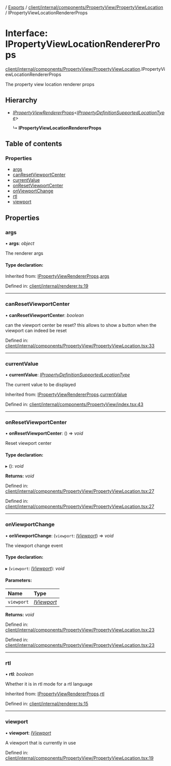 [](../README.md) / [Exports](../modules.md) / [client/internal/components/PropertyView/PropertyViewLocation](../modules/client_internal_components_propertyview_propertyviewlocation.md) / IPropertyViewLocationRendererProps

# Interface: IPropertyViewLocationRendererProps

[client/internal/components/PropertyView/PropertyViewLocation](../modules/client_internal_components_propertyview_propertyviewlocation.md).IPropertyViewLocationRendererProps

The property view location renderer props

## Hierarchy

* [*IPropertyViewRendererProps*](client_internal_components_propertyview.ipropertyviewrendererprops.md)<[*IPropertyDefinitionSupportedLocationType*](base_root_module_itemdefinition_propertydefinition_types_location.ipropertydefinitionsupportedlocationtype.md)\>

  ↳ **IPropertyViewLocationRendererProps**

## Table of contents

### Properties

- [args](client_internal_components_propertyview_propertyviewlocation.ipropertyviewlocationrendererprops.md#args)
- [canResetViewportCenter](client_internal_components_propertyview_propertyviewlocation.ipropertyviewlocationrendererprops.md#canresetviewportcenter)
- [currentValue](client_internal_components_propertyview_propertyviewlocation.ipropertyviewlocationrendererprops.md#currentvalue)
- [onResetViewportCenter](client_internal_components_propertyview_propertyviewlocation.ipropertyviewlocationrendererprops.md#onresetviewportcenter)
- [onViewportChange](client_internal_components_propertyview_propertyviewlocation.ipropertyviewlocationrendererprops.md#onviewportchange)
- [rtl](client_internal_components_propertyview_propertyviewlocation.ipropertyviewlocationrendererprops.md#rtl)
- [viewport](client_internal_components_propertyview_propertyviewlocation.ipropertyviewlocationrendererprops.md#viewport)

## Properties

### args

• **args**: *object*

The renderer args

#### Type declaration:

Inherited from: [IPropertyViewRendererProps](client_internal_components_propertyview.ipropertyviewrendererprops.md).[args](client_internal_components_propertyview.ipropertyviewrendererprops.md#args)

Defined in: [client/internal/renderer.ts:19](https://github.com/onzag/itemize/blob/55e63f2c/client/internal/renderer.ts#L19)

___

### canResetViewportCenter

• **canResetViewportCenter**: *boolean*

can the viewport center be reset? this allows
to show a button when the viewport can indeed
be reset

Defined in: [client/internal/components/PropertyView/PropertyViewLocation.tsx:33](https://github.com/onzag/itemize/blob/55e63f2c/client/internal/components/PropertyView/PropertyViewLocation.tsx#L33)

___

### currentValue

• **currentValue**: [*IPropertyDefinitionSupportedLocationType*](base_root_module_itemdefinition_propertydefinition_types_location.ipropertydefinitionsupportedlocationtype.md)

The current value to be displayed

Inherited from: [IPropertyViewRendererProps](client_internal_components_propertyview.ipropertyviewrendererprops.md).[currentValue](client_internal_components_propertyview.ipropertyviewrendererprops.md#currentvalue)

Defined in: [client/internal/components/PropertyView/index.tsx:43](https://github.com/onzag/itemize/blob/55e63f2c/client/internal/components/PropertyView/index.tsx#L43)

___

### onResetViewportCenter

• **onResetViewportCenter**: () => *void*

Reset viewport center

#### Type declaration:

▸ (): *void*

**Returns:** *void*

Defined in: [client/internal/components/PropertyView/PropertyViewLocation.tsx:27](https://github.com/onzag/itemize/blob/55e63f2c/client/internal/components/PropertyView/PropertyViewLocation.tsx#L27)

Defined in: [client/internal/components/PropertyView/PropertyViewLocation.tsx:27](https://github.com/onzag/itemize/blob/55e63f2c/client/internal/components/PropertyView/PropertyViewLocation.tsx#L27)

___

### onViewportChange

• **onViewportChange**: (`viewport`: [*IViewport*](client_internal_components_propertyentry_propertyentrylocation.iviewport.md)) => *void*

The viewport change event

#### Type declaration:

▸ (`viewport`: [*IViewport*](client_internal_components_propertyentry_propertyentrylocation.iviewport.md)): *void*

#### Parameters:

Name | Type |
:------ | :------ |
`viewport` | [*IViewport*](client_internal_components_propertyentry_propertyentrylocation.iviewport.md) |

**Returns:** *void*

Defined in: [client/internal/components/PropertyView/PropertyViewLocation.tsx:23](https://github.com/onzag/itemize/blob/55e63f2c/client/internal/components/PropertyView/PropertyViewLocation.tsx#L23)

Defined in: [client/internal/components/PropertyView/PropertyViewLocation.tsx:23](https://github.com/onzag/itemize/blob/55e63f2c/client/internal/components/PropertyView/PropertyViewLocation.tsx#L23)

___

### rtl

• **rtl**: *boolean*

Whether it is in rtl mode for a rtl language

Inherited from: [IPropertyViewRendererProps](client_internal_components_propertyview.ipropertyviewrendererprops.md).[rtl](client_internal_components_propertyview.ipropertyviewrendererprops.md#rtl)

Defined in: [client/internal/renderer.ts:15](https://github.com/onzag/itemize/blob/55e63f2c/client/internal/renderer.ts#L15)

___

### viewport

• **viewport**: [*IViewport*](client_internal_components_propertyentry_propertyentrylocation.iviewport.md)

A viewport that is currently in use

Defined in: [client/internal/components/PropertyView/PropertyViewLocation.tsx:19](https://github.com/onzag/itemize/blob/55e63f2c/client/internal/components/PropertyView/PropertyViewLocation.tsx#L19)
